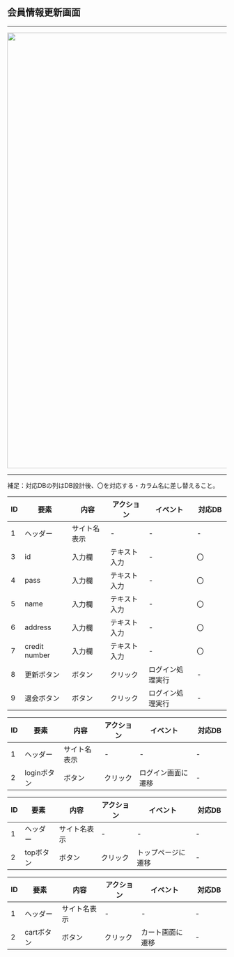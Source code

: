 ## 会員情報更新画面
*****
<img src="md/img/kaiinzyouhou.png" width="1000">

*****
補足：対応DBの列はDB設計後、〇を対応する・カラム名に差し替えること。

| ID | 要素 | 内容 | アクション | イベント | 対応DB　|
|----|------|-----|-----------|----------|--------|
|1   |ヘッダー |サイト名表示|-    |-         |-       |
|3   |id    |入力欄 |テキスト入力|-        |〇      |
|4   |pass  |入力欄|テキスト入力|-         |〇      |
|5   |name  |入力欄|テキスト入力|-         |〇      |
|6   |address|入力欄|テキスト入力|-         |〇      |
|7   |credit number |入力欄|テキスト入力|-         |〇      |
|8   |更新ボタン|ボタン|クリック|ログイン処理実行|-|
|9   |退会ボタン|ボタン|クリック|ログイン処理実行|-|

| ID | 要素 | 内容 | アクション | イベント | 対応DB　|
|----|------|-----|-----------|----------|--------|
|1   |ヘッダー |サイト名表示|-    |-         |-       |
|2   |loginボタン|ボタン|クリック|ログイン画面に遷移|-|

| ID | 要素 | 内容 | アクション | イベント | 対応DB　|
|----|------|-----|-----------|----------|--------|
|1   |ヘッダー |サイト名表示|-    |-         |-       |
|2   |topボタン|ボタン|クリック|トップページに遷移|-|

| ID | 要素 | 内容 | アクション | イベント | 対応DB　|
|----|------|-----|-----------|----------|--------|
|1   |ヘッダー |サイト名表示|-    |-         |-       |
|2   |cartボタン|ボタン|クリック|カート画面に遷移|-|

